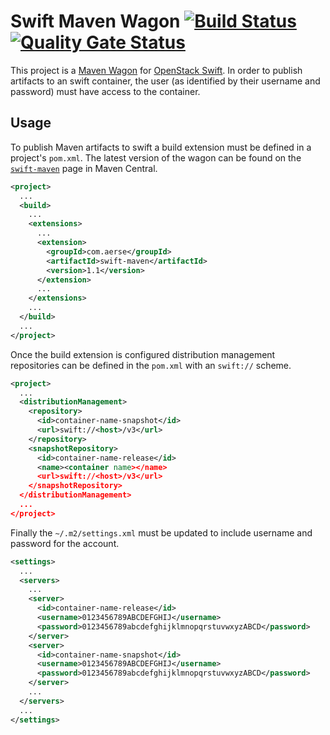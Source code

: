 # Swift Maven Wagon [![Build Status](https://travis-ci.org/dernasherbrezon/swift-maven.svg?branch=master)](https://travis-ci.org/dernasherbrezon/swift-maven) [![Quality Gate Status](https://sonarcloud.io/api/project_badges/measure?project=com.aerse%3Aswift-maven&metric=alert_status)](https://sonarcloud.io/dashboard?id=com.aerse%3Aswift-maven)

This project is a [Maven Wagon][wagon] for [OpenStack Swift][swift].  In order to publish artifacts to an swift container, the user (as identified by their username and password) must have access to the container.

## Usage
To publish Maven artifacts to swift a build extension must be defined in a project's `pom.xml`.  The latest version of the wagon can be found on the [`swift-maven`][swift-maven] page in Maven Central.

```xml
<project>
  ...
  <build>
    ...
    <extensions>
      ...
      <extension>
        <groupId>com.aerse</groupId>
        <artifactId>swift-maven</artifactId>
        <version>1.1</version>
      </extension>
      ...
    </extensions>
    ...
  </build>
  ...
</project>
```

Once the build extension is configured distribution management repositories can be defined in the `pom.xml` with an `swift://` scheme.

```xml
<project>
  ...
  <distributionManagement>
    <repository>
      <id>container-name-snapshot</id>
      <url>swift://<host>/v3</url>
    </repository>
    <snapshotRepository>
      <id>container-name-release</id>
      <name><container name></name>
      <url>swift://<host>/v3</url>
    </snapshotRepository>
  </distributionManagement>
  ...
</project>
```

Finally the `~/.m2/settings.xml` must be updated to include username and password for the account.

```xml
<settings>
  ...
  <servers>
    ...
    <server>
      <id>container-name-release</id>
      <username>0123456789ABCDEFGHIJ</username>
      <password>0123456789abcdefghijklmnopqrstuvwxyzABCD</password>
    </server>
    <server>
      <id>container-name-snapshot</id>
      <username>0123456789ABCDEFGHIJ</username>
      <password>0123456789abcdefghijklmnopqrstuvwxyzABCD</password>
    </server>
    ...
  </servers>
  ...
</settings>
```

[swift-maven]: http://search.maven.org/#search%7Cgav%7C1%7Cg%3A%22com.aerse%22%20AND%20a%3A%22swift-maven%22
[swift]: https://docs.openstack.org/swift/latest/
[wagon]: http://maven.apache.org/wagon/
